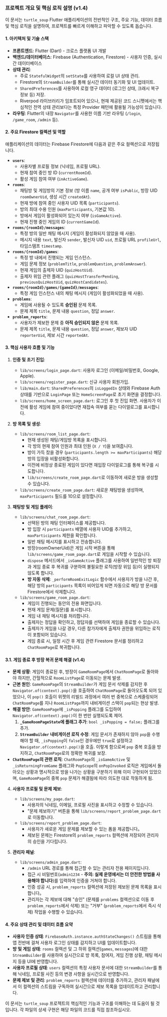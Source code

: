 ### 프로젝트 개요 및 핵심 로직 설명 (v1.4)

이 문서는 `turtle_soup` Flutter 애플리케이션의 전반적인 구조, 주요 기능, 데이터 흐름 및 핵심 로직을 설명하여, 프로젝트를 빠르게 이해하고 파악할 수 있도록 돕습니다.

#### 1. 아키텍처 및 기술 스택

*   **프론트엔드**: Flutter (Dart) - 크로스 플랫폼 UI 개발
*   **백엔드/데이터베이스**: Firebase (Authentication, Firestore) - 사용자 인증, 실시간 데이터베이스
*   **상태 관리**:
    *   주로 `StatefulWidget`의 `setState`를 사용하여 로컬 UI 상태 관리.
    *   Firestore의 `StreamBuilder`를 통해 실시간 데이터 동기화 및 UI 업데이트.
    *   `SharedPreferences`를 사용하여 로컬 영구 데이터 (로그인 상태, 크래시 복구 정보 등) 저장.
    *   Riverpod 라이브러리가 임포트되어 있으나, 현재 제공된 코드 스니펫에서는 핵심적인 전역 상태 관리보다는 특정 Provider 패턴에 활용될 가능성이 있습니다.
*   **라우팅**: Flutter의 내장 `Navigator`를 사용한 이름 기반 라우팅 (`/login`, `/game_room`, `/admin` 등).

#### 2. 주요 Firestore 컬렉션 및 역할

애플리케이션의 데이터는 Firebase Firestore에 다음과 같은 주요 컬렉션으로 저장됩니다.

*   **`users`**:
    *   사용자별 프로필 정보 (닉네임, 프로필 URL).
    *   현재 참여 중인 방 ID (`currentRoomId`).
    *   활성 게임 참여 여부 (`inActiveGame`).
*   **`rooms`**:
    *   채팅방 및 게임방의 기본 정보 (방 이름 `name`, 공개 여부 `isPublic`, 방장 UID `roomOwnerUid`, 생성 시간 `createdAt`).
    *   현재 방에 참여 중인 사용자 UID 목록 (`participants`).
    *   방의 최대 수용 인원 (`maxParticipants`, 기본값 10).
    *   방에서 게임이 활성화되어 있는지 여부 (`isGameActive`).
    *   현재 진행 중인 게임의 ID (`currentGameId`).
*   **`rooms/{roomId}/messages`**:
    *   특정 방의 일반 채팅 메시지 (게임이 활성화되지 않았을 때 사용).
    *   메시지 내용 `text`, 발신자 `sender`, 발신자 UID `uid`, 프로필 URL `profileUrl`, 타임스탬프 `timestamp`.
*   **`rooms/{roomId}/games`**:
    *   특정 방 내에서 진행되는 게임 인스턴스.
    *   게임 문제 정보 (`problemTitle`, `problemQuestion`, `problemAnswer`).
    *   현재 게임의 출제자 UID (`quizHostUid`).
    *   출제자 위임 관련 플래그 (`quizHostTransferPending`, `previousQuizHostUid`, `quizHostCandidates`).
*   **`rooms/{roomId}/games/{gameId}/messages`**:
    *   특정 게임 인스턴스 내의 채팅 메시지 (게임이 활성화되었을 때 사용).
*   **`problems`**:
    *   게임에 사용될 수 있도록 **승인된** 문제 목록.
    *   문제 제목 `title`, 문제 내용 `question`, 정답 `answer`.
*   **`problem_reports`**:
    *   사용자가 제보한 문제 중 **아직 승인되지 않은** 문제 목록.
    *   문제 제목 `title`, 문제 내용 `question`, 정답 `answer`, 제보자 UID `reporterUid`, 제보 시간 `reportedAt`.

#### 3. 핵심 사용자 흐름 및 기능

1.  **인증 및 초기 진입**:
    *   `lib/screens/login_page.dart`: 사용자 로그인 (이메일/비밀번호, Google, Apple).
    *   `lib/screens/register_page.dart`: 신규 사용자 회원가입.
    *   `lib/main.dart`: `SharedPreferences`의 `isLoggedIn` 상태와 Firebase Auth 상태를 기반으로 `LoginPage` 또는 `HomeScreenPage`로 초기 화면을 결정합니다.
    *   `lib/screens/home_screen_page.dart`: 로그인 후 첫 진입 화면. 사용자가 이전에 활성 게임에 참여 중이었다면 재접속 여부를 묻는 다이얼로그를 표시합니다.

2.  **방 목록 및 생성**:
    *   `lib/screens/room_list_page.dart`:
        *   현재 생성된 채팅/게임방 목록을 표시합니다.
        *   각 방의 현재 참여 인원과 최대 인원 (`X / Y`)을 보여줍니다.
        *   방이 가득 찼을 경우 (`participants.length >= maxParticipants`) 해당 방의 입장을 비활성화합니다.
        *   이전에 비정상 종료된 게임이 있다면 재입장 다이얼로그를 통해 복구를 시도합니다.
        *   `lib/screens/create_room_page.dart`로 이동하여 새로운 방을 생성할 수 있습니다.
    *   `lib/screens/create_room_page.dart`: 새로운 채팅방을 생성하며, `maxParticipants` 필드를 10으로 설정합니다.

3.  **채팅방 및 게임 플레이**:
    *   `lib/screens/chat_room_page.dart`:
        *   선택된 방의 채팅 인터페이스를 제공합니다.
        *   방 입장 시 `participants` 배열에 사용자 UID를 추가하고, `maxParticipants` 제한을 확인합니다.
        *   일반 채팅 메시지를 표시하고 전송합니다.
        *   방장(roomOwnerUid)은 게임 시작 버튼을 통해 `lib/screens/game_room_page.dart`로 게임을 시작할 수 있습니다.
        *   `dispose` 메서드에서 `_isGameActive` 플래그를 사용하여 일반적인 방 퇴장과 게임 종료 후 복귀를 구분하여 불필요한 로직(방장 위임 등)이 실행되지 않도록 합니다.
        *   **방 자동 삭제**: `_performRoomExitLogic` 함수에서 사용자가 방을 나간 후, 해당 방의 `participants` 목록이 비어있게 되면 자동으로 해당 방 문서를 Firestore에서 삭제합니다.
    *   `lib/screens/game_room_page.dart`:
        *   게임이 진행되는 동안의 전용 화면입니다.
        *   현재 게임 문제(질문)를 표시합니다.
        *   게임 내 채팅 메시지를 처리합니다.
        *   출제자는 정답을 확인하고, 정답자를 선택하여 게임을 종료할 수 있습니다.
        *   출제자가 게임을 나갈 경우, 다른 참가자에게 출제자 권한을 위임하는 로직이 포함되어 있습니다.
        *   게임 종료 시, 일정 시간 후 게임 관련 Firestore 문서를 정리하고 `ChatRoomPage`로 복귀합니다.

#### 3.1. 게임 종료 후 방장 복귀 문제 해결 (v1.4)

-   **문제 상황**: 게임이 종료된 후, 방장이 `GameRoomPage`에서 `ChatRoomPage`로 돌아와야 하지만, 간헐적으로 `RoomListPage`로 이동되는 문제 발생.
-   **근본 원인**: `GameRoomPage`의 `StreamBuilder`가 게임 문서 삭제를 감지한 후 `Navigator.of(context).pop()`을 호출하여 `ChatRoomPage`로 돌아오도록 되어 있었으나, 이 `pop()` 호출이 위젯의 리빌드 과정에서 여러 번 중복으로 스케줄링되어 `ChatRoomPage`를 지나 `RoomListPage`까지 내비게이션 스택이 `pop`되는 현상 발생.
-   **해결 방안**: `GameRoomPage`에 `_isPopping` 플래그를 도입하여 `Navigator.of(context).pop()`이 한 번만 실행되도록 제어.
    1.  **`_GameRoomPageState`에 플래그 추가**: `bool _isPopping = false;` 플래그를 추가.
    2.  **`StreamBuilder` 내비게이션 로직 수정**: 게임 문서가 존재하지 않아 `pop`을 수행해야 할 때, `_isPopping`이 `false`인 경우에만 `true`로 설정하고 `Navigator.of(context).pop()`을 호출. 이렇게 함으로써 `pop` 중복 호출을 방지하고, `ChatRoomPage`로의 정확한 복귀를 보장.
-   **`ChatRoomPage`의 관련 로직**: `ChatRoomPage`의 `_isGameActive` 및 `_isReturningFromGame` 플래그와 `PopScope`의 `onPopInvoked` 로직은 게임에서 돌아오는 상황과 명시적으로 방을 나가는 상황을 구분하기 위해 이미 구현되어 있었으며, `GameRoomPage`의 중복 `pop` 문제가 해결됨에 따라 의도한 대로 작동하게 됨.

4.  **사용자 프로필 및 문제 제보**:
    *   `lib/screens/my_page.dart`:
        *   사용자의 닉네임, 이메일, 프로필 사진을 표시하고 수정할 수 있습니다.
        *   "문제 제보하기" 버튼을 통해 `lib/screens/report_problem_page.dart`로 이동합니다.
    *   `lib/screens/report_problem_page.dart`:
        *   사용자가 새로운 게임 문제를 제보할 수 있는 폼을 제공합니다。
        *   제보된 문제는 Firestore의 `problem_reports` 컬렉션에 저장되어 관리자의 승인을 기다립니다.

5.  **관리자 패널**:
    *   `lib/screens/admin_page.dart`:
        *   `/admin` URL 경로를 통해 접근할 수 있는 관리자 전용 페이지입니다.
        *   접근 시 비밀번호(`admin1234` - **주의: 실제 운영에서는 더 안전한 방법을 사용해야 합니다**)를 입력하여 인증을 거쳐야 합니다.
        *   인증 성공 시, `problem_reports` 컬렉션에 저장된 제보된 문제 목록을 표시합니다。
        *   관리자는 각 제보에 대해 "승인" (문제를 `problems` 컬렉션으로 이동 후 `problem_reports`에서 삭제) 또는 "거부" (`problem_reports`에서 즉시 삭제) 작업을 수행할 수 있습니다.

#### 4. 주요 상태 관리 및 데이터 흐름 요약

*   **사용자 인증 상태**: `FirebaseAuth.instance.authStateChanges()` 스트림을 통해 앱 전반에 걸쳐 사용자 로그인 상태를 감지하고 UI를 업데이트합니다.
*   **방 및 게임 상태**: `rooms` 컬렉션 및 그 하위 컬렉션(`games`, `messages`)에 대한 `StreamBuilder`를 사용하여 실시간으로 방 목록, 참여자, 게임 진행 상황, 채팅 메시지 등을 UI에 반영합니다.
*   **사용자 프로필 상태**: `users` 컬렉션의 특정 사용자 문서에 대한 `StreamBuilder`를 통해 닉네임, 프로필 사진 등의 변경 사항을 실시간으로 반영합니다.
*   **문제 제보 및 관리**: `problem_reports` 컬렉션에 데이터를 추가하고, 관리자 패널에서 이 컬렉션의 스트림을 구독하여 실시간으로 제보 목록을 업데이트하고 관리합니다.

이 문서는 `turtle_soup` 프로젝트의 핵심적인 기능과 구조를 이해하는 데 도움이 될 것입니다. 각 파일의 상세 구현은 해당 파일의 코드를 직접 참조하십시오.